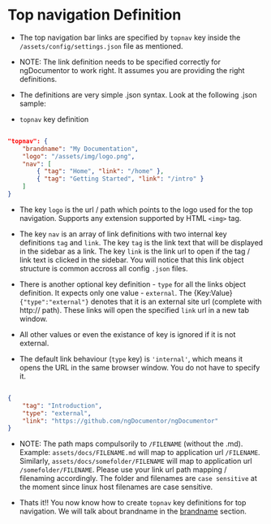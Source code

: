 # Top navigation Definition


* The top navigation bar links are specified by `topnav` key inside the `/assets/config/settings.json` file as mentioned.


* NOTE: The link definition needs to be specified correctly for ngDocumentor to work right. It assumes you are providing the right definitions.


* The definitions are very simple .json syntax. Look at the following .json sample:


* `topnav` key definition

```json

"topnav": {
    "brandname": "My Documentation",
    "logo": "/assets/img/logo.png",
    "nav": [
        { "tag": "Home", "link": "/home" },
        { "tag": "Getting Started", "link": "/intro" }
    ]
}

```


* The key `logo` is the url / path which points to the logo used for the top navigation. Supports any extension supported by HTML `<img>` tag.



* The key `nav` is an array of link definitions with two internal key definitions `tag` and `link`. The key `tag` is the link text that will be displayed in the sidebar as a link. The key `link` is the link url to open if the tag / link text is clicked in the sidebar. You will notice that this link object structure is common accross all config `.json` files.


* There is another optional key definition - `type` for all the links object definition. It expects only one value - `external`. The {Key:Value} `{"type":"external"}` denotes that it is an external site url (complete with http:// path). These links will open the specified `link` url in a new tab window.
* All other values or even the existance of key is ignored if it is not external.


* The default link behaviour (`type` key) is `'internal'`, which means it opens the URL in the same browser window. You do not have to specify it.


```json

{ 
    "tag": "Introduction",
    "type": "external",
    "link": "https://github.com/ngDocumentor/ngDocumentor" 
}
```


* NOTE: The path maps compulsorily to `/FILENAME` (without the .md). Example: `assets/docs/FILENAME.md` will map to application url `/FILENAME`. Similarly, `assets/docs/somefolder/FILENAME` will map to application url `/somefolder/FILENAME`. Please use your link url path mapping / filenaming accordingly. The folder and filenames are `case sensitive` at the moment since linux host filenames are case sensitive.


* Thats it!! You now know how to create `topnav` key definitions for top navigation. We will talk about brandname in the [brandname](#/brandname) section.

